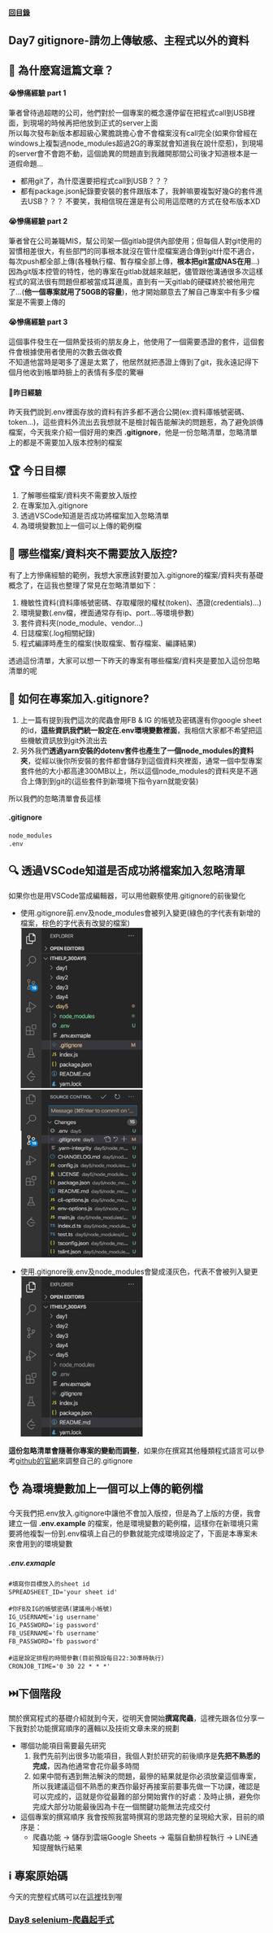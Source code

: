 #### [回目錄](../README.md)
## Day7 gitignore-請勿上傳敏感、主程式以外的資料

🤔 為什麼寫這篇文章？
----
#### 😭慘痛經驗 part 1
筆者曾待過超瞎的公司，他們對於一個專案的概念還停留在把程式call到USB裡面，到現場的時候再把他放到正式的server上面  
所以每次發布新版本都超級心驚膽跳擔心會不會檔案沒有call完全(如果你曾經在windows上複製過node_modules超過2G的專案就會知道我在說什麼惹)，到現場的server會不會跑不動，這個詭異的問題直到我離開那間公司後才知道根本是一道假命題...  
* 都用git了，為什麼還要把程式call到USB？？？
* 都有package.json紀錄要安裝的套件跟版本了，我幹嘛要複製好幾G的套件進去USB？？？
不要笑，我相信現在還是有公司用這麼瞎的方式在發布版本XD  

#### 😭慘痛經驗 part 2
筆者曾在公司兼職MIS，幫公司架一個gitlab提供內部使用；但每個人對git使用的習慣相差很大，有些部門的同事根本就沒在管什麼檔案適合傳到git什麼不適合，每次push都全部上傳(各種執行檔、暫存檔全部上傳，**根本把git當成NAS在用**...)  
因為git版本控管的特性，他的專案在gitlab就越來越肥，儘管跟他溝通很多次這樣程式的寫法很有問題但都被當成耳邊風，直到有一天gitlab的硬碟終於被他用完了...(**他一個專案就用了50GB的容量**)，他才開始願意去了解自己專案中有多少檔案是不需要上傳的

#### 😭慘痛經驗 part 3
這個事件發生在一個熱愛技術的朋友身上，他使用了一個需要憑證的套件，這個套件會根據使用者使用的次數去做收費  
不知道他當時是喝多了還是太累了，他居然就把憑證上傳到了git，我永遠記得下個月他收到帳單時臉上的表情有多麼的驚嚇

#### 🤔昨日經驗
昨天我們說到.env裡面存放的資料有許多都不適合公開(ex:資料庫帳號密碼、token...)，這些資料外流出去我想就不是檢討報告能解決的問題惹，為了避免誤傳檔案，今天我來介紹一個好用的東西 **.gitignore**，他是一份忽略清單，忽略清單上的都是不需要加入版本控制的檔案

🏆 今日目標
----
1. 了解哪些檔案/資料夾不需要放入版控
2. 在專案加入.gitignore
3. 透過VSCode知道是否成功將檔案加入忽略清單
4. 為環境變數加上一個可以上傳的範例檔

🚫 哪些檔案/資料夾不需要放入版控?
----
有了上方慘痛經驗的範例，我想大家應該對要加入.gitignore的檔案/資料夾有基礎概念了，在這我也整理了常見在忽略清單如下：
1. 機敏性資料(資料庫帳號密碼、存取權限的權杖(token)、憑證(credentials)...)
2. 環境變數(.env檔，裡面通常存有ip、port...等環境參數)
3. 套件資料夾(node_module、vendor...)
4. 日誌檔案(.log相關紀錄)
5. 程式編譯時產生的檔案(快取檔案、暫存檔案、編譯結果)

透過這份清單，大家可以想一下昨天的專案有哪些檔案/資料夾是要加入這份忽略清單的呢  

🤔 如何在專案加入.gitignore?
----

1. 上一篇有提到我們這次的爬蟲會用FB & IG 的帳號及密碼還有你google sheet的id，**這些資訊我們統一設定在.env環境變數裡面**，我相信大家都不希望把這些機敏資訊放到git外流出去  
2. 另外我們**透過yarn安裝的dotenv套件也產生了一個node_modules的資料夾**，從經以後你所安裝的套件都會儲存到這個資料夾裡面，通常一個中型專案套件他的大小都高達300MB以上，所以這個node_modules的資料夾是不適合上傳到到git的(這些套件到新環境下指令yarn就能安裝)  

所以我們的忽略清單會長這樣
#### .gitignore
```
node_modules
.env
```

🔍 透過VSCode知道是否成功將檔案加入忽略清單
----
如果你也是用VSCode當成編輯器，可以用他觀察使用.gitignore的前後變化
* 使用.gitignore前.env及node_modules會被列入變更(綠色的字代表有新增的檔案，棕色的字代表有改變的檔案)  
    <img src="./article_img/vscode2.png" width="240" height="315"/>
    <img src="./article_img/vscode3.png" width="240" height="330"/>  

* 使用.gitignore後.env及node_modules會變成淺灰色，代表不會被列入變更  
    <img src="./article_img/vscode1.png" width="240" height="315"/>  

**這份忽略清單會隨著你專案的變動而調整**，如果你在撰寫其他種類程式語言可以參考[github的官網](https://github.com/github/gitignore)來調整自己的.gitignore  

👌 為環境變數加上一個可以上傳的範例檔
----
今天我們把.env放入.gitignore中讓他不會加入版控，但是為了上版的方便，我會建立一個 **.env.example** 的檔案，他是環境變數的範例檔，這樣你在新環境只需要將他複製一份到.env檔填上自己的參數就能完成環境設定了，下面是本專案未來會用到的環境變數
##### .env.exmaple
```env
#填寫你目標放入的sheet id
SPREADSHEET_ID='your sheet id'

#你FB及IG的帳號密碼(建議用小帳號)
IG_USERNAME='ig username'
IG_PASSWORD='ig password'
FB_USERNAME='fb username'
FB_PASSWORD='fb password'

#這是設定排程的時間參數(目前預設每日22:30準時執行)
CRONJOB_TIME='0 30 22 * * *'
```


⏭️下個階段
----
關於撰寫程式的基礎介紹就到今天，從明天會開始**撰寫爬蟲**，這裡先跟各位分享一下我對於功能撰寫順序的邏輯以及技術文章未來的規劃

* 哪個功能項目需要最先研究  
    1. 我們先前列出很多功能項目，我個人對於研究的前後順序是**先把不熟悉的完成**，因為他通常會花你最多時間  
    2. 如果中間有遇到無法解決的問題，最慘的結果就是你必須放棄這個專案，所以我建議這個不熟悉的東西你最好再接案前要事先做一下功課，確認是可以完成的，這就是你從最難的部分開始實作的好處：及時止損，避免你完成大部分功能最後因為卡在一個關鍵功能無法完成交付  
* 這個專案的撰寫順序
    我會按照我當時撰寫的思路完整的呈現給大家，目前的順序是：  
    * 爬蟲功能 &rarr; 儲存到雲端Google Sheets &rarr; 電腦自動排程執行 &rarr; LINE通知提醒執行結果  


ℹ️ 專案原始碼
----
今天的完整程式碼可以在[這裡](https://github.com/dean9703111/ithelp_30days/day7)找到喔

### [Day8 selenium-爬蟲起手式](/day8/README.md)